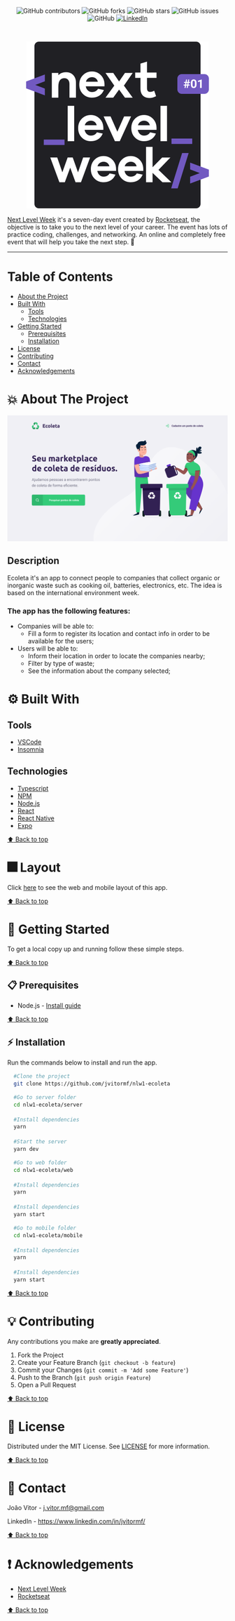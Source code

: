 <!-- BADGES -->
<p align="center">
  <img alt="GitHub contributors" src="https://img.shields.io/github/contributors/jvitormf/nlw1-ecoleta?color=green">
  <img alt="GitHub forks" src="https://img.shields.io/github/forks/jvitormf/nlw1-ecoleta">
  <img alt="GitHub stars" src="https://img.shields.io/github/stars/jvitormf/nlw1-ecoleta">
  <img alt="GitHub issues" src="https://img.shields.io/github/issues/jvitormf/nlw1-ecoleta">
  <img alt="GitHub" src="https://img.shields.io/github/license/jvitormf/nlw1-ecoleta">
  <a href="https://www.linkedin.com/in/jvitormf/">
    <img alt="LinkedIn" src="https://img.shields.io/badge/-LinkedIn-black.svg?style=flat&logo=linkedin&colorB=555">
  </a>
</p>
<br/>

<!-- PROJECT LOGO -->
<p align="center">
  <a href="https://github.com/jvitormf/nlw1-ecoleta">
     <img src=".github/logo.svg" alt="Logo">
  </a>

  [Next Level Week](http://nextlevelweek.com/) it's a seven-day event created by [Rocketseat](https://rocketseat.com.br/), the objective is to take you to the next level of your career. The event has lots of practice coding, challenges, and networking. An online and completely free event that will help you take the next step. :rocket:
</p>

***

<!-- TABLE OF CONTENTS -->
# Table of Contents
* [About the Project](#boom-about-the-project)
* [Built With](#gear-built-with)
  * [Tools](#tools)
  * [Technologies](#Technologies)
* [Getting Started](#rocket-getting-started)
  * [Prerequisites](#clipboard-prerequisites)
  * [Installation](#zap-installation)
* [License](#memo-license)
* [Contributing](#bulb-contributing)
* [Contact](#e-mail-contact)
* [Acknowledgements](#exclamation-acknowledgements)
<!-- * [Usage](#usage)
* [Roadmap](#arrows_clockwise-roadmap) -->

<!-- ABOUT THE PROJECT -->
# :boom: About The Project

<!-- Project image -->
<img src=".github/home.png" alt="Ecoleta">


## Description
Ecoleta it's an app to connect people to companies that collect organic or inorganic waste such as cooking oil, batteries, electronics, etc. The idea is based on the international environment week.

### The app has the following features:
* Companies will be able to:
  * Fill a form to register its location and contact info in order to be available for the users;
* Users will be able to:
  * Inform their location in order to locate the companies nearby;
  * Filter by type of waste;
  * See the information about the company selected;

# :gear: Built With
  ## Tools
  * [VSCode](https://code.visualstudio.com/)
  * [Insomnia](https://insomnia.rest/)

  ## Technologies
  * [Typescript](https://www.typescriptlang.org/)
  * [NPM](https://www.npmjs.com/)
  * [Node.js](https://nodejs.org/)
  * [React](https://reactjs.org/)
  * [React Native](https://reactnative.dev/)
  * [Expo](https://expo.io/)

  [:arrow_up: Back to top](#table-of-Contents)

# :fireworks: Layout
Click [here](https://www.figma.com/file/9TlOcj6l7D05fZhU12xWT3/Ecoleta-(Booster)?node-id=0%3A1) to see the web and mobile layout of this app.

  [:arrow_up: Back to top](#table-of-Contents)

<!-- GETTING STARTED -->
# :rocket: Getting Started

To get a local copy up and running follow these simple steps.

[:arrow_up: Back to top](#table-of-Contents)

## :clipboard: Prerequisites

* Node.js - [Install guide](https://nodejs.org/en/download/package-manager/)

[:arrow_up: Back to top](#table-of-Contents)

## :zap: Installation
Run the commands below to install and run the app.
  ```sh
    #Clone the project
    git clone https://github.com/jvitormf/nlw1-ecoleta
  ```

  ```sh
    #Go to server folder
    cd nlw1-ecoleta/server

    #Install dependencies
    yarn

    #Start the server
    yarn dev
   ```

  ```sh
    #Go to web folder
    cd nlw1-ecoleta/web

    #Install dependencies
    yarn

    #Install dependencies
    yarn start
   ```
   
   
  ```sh
    #Go to mobile folder
    cd nlw1-ecoleta/mobile

    #Install dependencies
    yarn

    #Install dependencies
    yarn start
   ```

[:arrow_up: Back to top](#table-of-Contents)

<!-- CONTRIBUTING -->
# :bulb: Contributing

Any contributions you make are **greatly appreciated**.

1. Fork the Project
2. Create your Feature Branch (`git checkout -b feature`)
3. Commit your Changes (`git commit -m 'Add some Feature'`)
4. Push to the Branch (`git push origin Feature`)
5. Open a Pull Request

[:arrow_up: Back to top](#table-of-Contents)

<!-- USAGE EXAMPLES -->
<!-- # Usage

Use this space to show useful examples of how a project can be used. Additional screenshots, code examples and demos work well in this space. You may also link to more resources.

_For more examples, please refer to the [Documentation](https://example.com)_ -->


<!-- LICENSE -->
# :memo: License

Distributed under the MIT License. See [LICENSE](LICENSE.md) for more information.

[:arrow_up: Back to top](#table-of-Contents)


<!-- CONTACT -->
# :e-mail: Contact

João Vitor - <j.vitor.mf@gmail.com>

LinkedIn - <https://www.linkedin.com/in/jvitormf/>

[:arrow_up: Back to top](#table-of-Contents)


<!-- ACKNOWLEDGEMENTS -->
# :exclamation: Acknowledgements

* [Next Level Week](http://nextlevelweek.com/)
* [Rocketseat]()

[:arrow_up: Back to top](#table-of-Contents)
